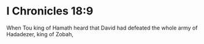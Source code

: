 # I Chronicles 18:9

When Tou king of Hamath heard that David had defeated the whole army of Hadadezer, king of Zobah,
